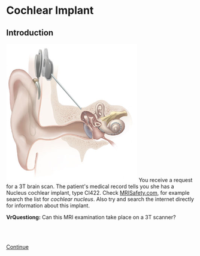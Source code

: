 # Cochlear Implant

## Introduction

![](cochlear_implant.jpg) You receive a request for a 3T brain scan. 
The patient's medical record tells you she has a Nucleus cochlear implant, type CI422.
Check [MRISafety.com](http://www.mrisafety.com), for example search the list for
*cochlear nucleus*. Also try and search the internet directly for information about this implant. 


**VrQuestiong:** Can this MRI examination take place on a 3T scanner?

<br>
<br>

[Continue](case_part2.md)

